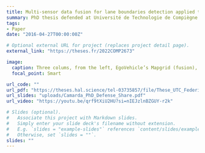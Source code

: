 ```yaml
---
title: Multi-sensor data fusion for lane boundaries detection applied to autonomous vehicle
summary: PhD thesis defended at Université de Technologie de Compiègne
tags:
- Paper
date: "2016-04-27T00:00:00Z"

# Optional external URL for project (replaces project detail page).
external_link: "https://theses.fr/2022COMP2673"

image:
  caption: Three colums, from the left, EgoVehicle’s Mapgrid (fusion), EgoVehicle’s camera and Scangrid, OtherVehicle’s camera and Scangrid
  focal_point: Smart

url_code: ""
url_pdf: "https://theses.hal.science/tel-03735857/file/These_UTC_Federico_Camarda.pdf"
url_slides: "uploads/Camarda_PhD_Defense_Share.pdf"
url_video: "https://youtu.be/qrf9tXiU2HU?si=nIEJzlnBZGUY-r2k"

# Slides (optional).
#   Associate this project with Markdown slides.
#   Simply enter your slide deck's filename without extension.
#   E.g. `slides = "example-slides"` references `content/slides/example-slides.md`.
#   Otherwise, set `slides = ""`.
slides: ""
---
```


